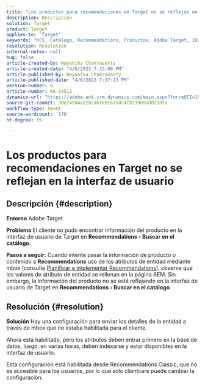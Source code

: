 ```yaml
---
title: "Los productos para recomendaciones en Target no se reflejan en la interfaz de usuario"
description: Descripción
solution: Target
product: Target
applies-to: "Target"
keywords: "KCS, Catálogo, Recommendations, Productos, Adobe Target, IU, información, buscar"
resolution: Resolution
internal-notes: null
bug: false
article-created-by: Nayanika Chakravarty
article-created-date: "4/6/2023 7:15:09 PM"
article-published-by: Nayanika Chakravarty
article-published-date: "4/6/2023 7:37:23 PM"
version-number: 6
article-number: KA-14512
dynamics-url: "https://adobe-ent.crm.dynamics.com/main.aspx?forceUCI=1&pagetype=entityrecord&etn=knowledgearticle&id=0c40ca52-afd4-ed11-a7c7-6045bd006b3d"
source-git-commit: 30e24504ee28cd6fe91675dc4f823969ad822dfa
workflow-type: tm+mt
source-wordcount: '176'
ht-degree: 3%

---
```


# Los productos para recomendaciones en Target no se reflejan en la interfaz de usuario

## Descripción {#description}


<b>Entorno</b>
Adobe Target

<b>Problema</b>
El cliente no pudo encontrar información del producto en la interfaz de usuario de Target en <b>Recommendations</b> › <b>Buscar en el catálogo</b>.

<b>Pasos a seguir:</b>
Cuando intente pasar la información de producto o contenido a <b>Recommendations</b> uso de los atributos de entidad mediante mbox (consulte [Planificar e implementar Recommendations](https://experienceleague.adobe.com/docs/target/using/recommendations/plan-implement.html?lang=en)), observe que los valores de atributo de entidad se rellenan en la página AEM. Sin embargo, la información del producto no se está reflejando en la interfaz de usuario de Target en <b>Recommendations</b> › <b>Buscar en el catálogo</b>.


## Resolución {#resolution}


<b>Solución</b>
Hay una configuración para enviar los detalles de la entidad a través de mbox que no estaba habilitada para el cliente.

Ahora está habilitado, pero los atributos deben entrar primero en la base de datos, luego, en varias horas, deben indexarse y estar disponibles en la interfaz de usuario.

Esta configuración está habilitada desde Recommendations Classic, que no es accesible para los usuarios, por lo que solo clientcare puede cambiar la configuración.
